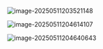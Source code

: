 ![image-20250511203521148](C:\Users\admin\AppData\Roaming\Typora\typora-user-images\image-20250511203521148.png)

![image-20250511204614107](C:\Users\admin\AppData\Roaming\Typora\typora-user-images\image-20250511204614107.png)

![image-20250511204640643](C:\Users\admin\AppData\Roaming\Typora\typora-user-images\image-20250511204640643.png)
